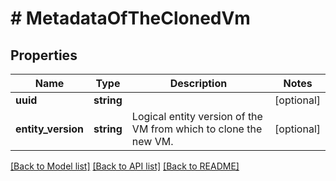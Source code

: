 # # MetadataOfTheClonedVm

## Properties

Name | Type | Description | Notes
------------ | ------------- | ------------- | -------------
**uuid** | **string** |  | [optional]
**entity_version** | **string** | Logical entity version of the VM from which to clone the new VM. | [optional]

[[Back to Model list]](../../README.md#models) [[Back to API list]](../../README.md#endpoints) [[Back to README]](../../README.md)
